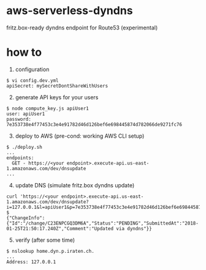# aws-serverless-dyndns
fritz.box-ready dyndns endpoint for Route53 (experimental)

# how to

1) configuration

```
$ vi config.dev.yml
apiSecret: mySecretDontShareWithUsers
```

2) generate API keys for your users

```
$ node compute_key.js apiUser1
user: apiUser1
password: 7e353738e4f77453c3e4e91782d46d126bef6e698445874d782066de9271fc76
```

3) deploy to AWS (pre-cond: working AWS CLI setup)

```
$ ./deploy.sh
...
endpoints:
  GET - https://<your endpoint>.execute-api.us-east-1.amazonaws.com/dev/dnsupdate
...
```

4) update DNS (simulate fritz.box dyndns update)

```
curl 'https://<your endpoint>.execute-api.us-east-1.amazonaws.com/dev/dnsupdate?i=127.0.0.1&l=apiUser1&p=7e353738e4f77453c3e4e91782d46d126bef6e698445874d782066de9271fc76&h=home'
$ 
{"ChangeInfo":{"Id":"/change/C23ENPCGQ3DM6A","Status":"PENDING","SubmittedAt":"2018-01-25T21:50:17.240Z","Comment":"Updated via dyndns"}}
```

5) verify (after some time)
```
$ nslookup home.dyn.p.iraten.ch.
...
Address: 127.0.0.1
```

